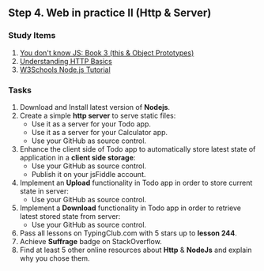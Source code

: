 ## Step 4. Web in practice II (Http & Server)


### Study Items  <!-- omit in toc -->

1. [You don't know JS: Book 3 (this & Object Prototypes)](https://github.com/getify/You-Dont-Know-JS/blob/1st-ed/this%20&%20object%20prototypes/README.md#you-dont-know-js-this--object-prototypes)
2. [Understanding HTTP Basics ](https://learn.onemonth.com/understanding-http-basics/)
3. [W3Schools Node.js Tutorial](https://www.w3schools.com/nodejs/default.asp)


### Tasks  <!-- omit in toc -->

1. Download and Install latest version of **Nodejs**.
2. Create a simple **http server** to serve static files:
   - Use it as a server for your Todo app.
   - Use it as a server for your Calculator app.
   - Use your GitHub as source control.
3. Enhance the client side of Todo app to automatically store latest state of application in a **client side storage**:
   - Use your GitHub as source control.
   - Publish it on your jsFiddle account.
4. Implement an **Upload** functionality in Todo app in order to store current state in server:
   - Use your GitHub as source control.
5. Implement a **Download** functionality in Todo app in order to retrieve latest stored state from server:
   - Use your GitHub as source control.
6. Pass all lessons on TypingClub.com with 5 stars up to **lesson 244**.
7. Achieve **Suffrage** badge on StackOverflow.
8. Find at least 5 other online resources about **Http** & **NodeJs** and explain why you chose them.
